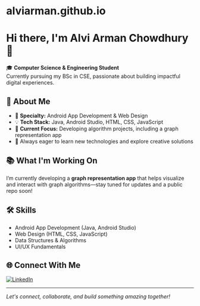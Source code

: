 # alviarman.github.io
# Hi there, I'm Alvi Arman Chowdhury 👋

🎓 **Computer Science & Engineering Student**  
Currently pursuing my BSc in CSE, passionate about building impactful digital experiences.

## 🚀 About Me

- 🔭 **Specialty:** Android App Development & Web Design  
- 💡 **Tech Stack:** Java, Android Studio, HTML, CSS, JavaScript  
- 🧩 **Current Focus:** Developing algorithm projects, including a graph representation app  
- 🌱 Always eager to learn new technologies and explore creative solutions

## 📚 What I'm Working On

I’m currently developing a **graph representation app** that helps visualize and interact with graph algorithms—stay tuned for updates and a public repo soon!

## 🛠️ Skills

- Android App Development (Java, Android Studio)
- Web Design (HTML, CSS, JavaScript)
- Data Structures & Algorithms
- UI/UX Fundamentals

## 🌐 Connect With Me

[![LinkedIn](https://img.shields.io/badge/LinkedIn-Alvi%20Arman%20Chowdhury-blue?style=flat-square&logo=linkedin)](https://www.linkedin.com/in/alvi-arman-6688772b8/)

---

*Let's connect, collaborate, and build something amazing together!*
